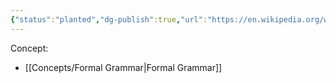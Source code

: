 ```yaml
---
{"status":"planted","dg-publish":true,"url":"https://en.wikipedia.org/wiki/Terminal_and_nonterminal_symbols","definition":"Terminal symbols are the elementary symbols of the language defined as part of a formal grammar.","tags":["concept/SRE"],"creation_date":"2024-05-02 17:59","permalink":"/concepts/terminal/","dgPassFrontmatter":true}
---
```


Concept:
- [[Concepts/Formal Grammar\|Formal Grammar]]
